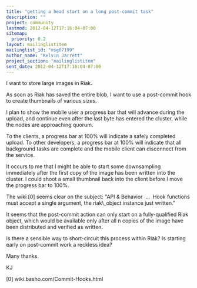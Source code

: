 ```yaml
---
title: "getting a head start on a long post-commit task"
description: ""
project: community
lastmod: 2012-04-12T17:16:04-07:00
sitemap:
  priority: 0.2
layout: mailinglistitem
mailinglist_id: "msg07199"
author_name: "Kelvin Jarrett"
project_section: "mailinglistitem"
sent_date: 2012-04-12T17:16:04-07:00
---
```



I want to store large images in Riak.

As soon as Riak has saved the entire blob, I want to use a post-commit hook to 
create thumbnails of various sizes.

I plan to show the mobile user a progress bar that will advance during the 
upload, and continue even after the last byte has entered the cluster, while 
the nodes are approaching quorum.

To the clients, a progress bar at 100% will indicate a safely completed upload. 
To other developers, a progress bar at 100% will indicate that all background 
tasks are complete and the mobile client can disconnect from the service.

It occurs to me that I might be able to start some downsampling immediately 
after the first copy of the image has been written into the cluster. I could 
shoot a small thumbnail back into the client before I move the progress bar to 
100%.

The wiki [0] seems clear on the subject: "API & Behavior  ...  Hook functions 
must accept a single argument, the riak\\_object instance just written."

It seems that the post-commit action can only start on a fully-qualified Riak 
object, which would be available only after all n copies of the image have been 
distributed and verified as written.

Is there a sensible way to short-circuit this process within Riak? Is starting 
early on post-commit work a reckless idea?

Many thanks.

KJ

[0] wiki.basho.com/Commit-Hooks.html
